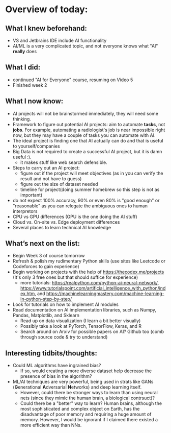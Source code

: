 # Overview of today: 
## What I knew beforehand:  
- VS and Jetbrains IDE include AI functionality
- AI/ML is a very complicated topic, and not everyone knows what "AI" __really__ does 
## What I did:  
- continued "AI for Everyone" course, resuming on Video 5
- Finished week 2
## What I now know:
- AI projects will not be brainstormed immediately, they will need some thinking.
- Framework to figure out potential AI projects: aim to automate **tasks**, not **jobs**. For example, automating a radiologist's job is near impossible right now, but they may have a couple of tasks you can automate with AI.
- The ideal project is finding one that AI actually can do and that is useful to yourself/companies
- Big Data is not required to create a successful AI project, but it is damn useful :).
    - it makes stuff like web search defensible.
- Steps to carry out an AI project:
    - figure out if the project will meet objectives (as in you can verify the result and not have to guess)
    - figure out the size of dataset needed
    - timeline for project(doing summer homebrew so this step is not as important)
- do not expect 100% accuracy, 90% or even 80% is "good enough" or "reasonable" as you can relegate the ambiguous ones to human interpretors
- CPU vs GPU differences (GPU is the one doing the AI stuff)
- Cloud vs. On-site vs. Edge deployment differences
- Several places to learn technical AI knowledge
## What’s next on the list:
- Begin Week 3 of course tomorrow
- Refresh & polish my rudimentary Python skills (use sites like Leetcode or Codeforces to gain experience)
- Begin working on projects with the help of https://thecodex.me/projects (It's only 3 free ones but that should suffice for experience)
    - more tutorials: https://realpython.com/python-ai-neural-network/, https://www.tutorialspoint.com/artificial_intelligence_with_python/index.htm, and https://machinelearningmastery.com/machine-learning-in-python-step-by-step/
- Look for tutorials on how to implement AI modules
- Read documentation on AI implementation libraries, such as Numpy, Pandas, Matplotlib, and Sklearn
    - Read up on data visualization (I learn a bit better visually)
    - Possibly take a look at PyTorch, TensorFlow, Keras, and R
    - Search around on Arxiv for possible papers on AI? Github too (comb through source code & try to understand)
## Interesting tidbits/thoughts:
- Could ML algorithms have ingrained bias? 
    - If so, would creating a more diverse dataset help decrease the presence of bias in the algorithm?
- ML/AI techniques are very powerful, being used in strats like GANs (**G**enerational **A**dversarial **N**etworks) and deep learning itself. 
    - However, could there be stronger ways to learn than using neural nets (since they mimic the human brain, a biological contrsuct)?
    - Could there be a "better" way to learn? Human brains, although the most sophisticated and complex object on Earth, has the disadvantage of poor memory and requiring a huge amount of memory. However, I would be ignorant if I claimed there existed a more efficient way than NNs.
